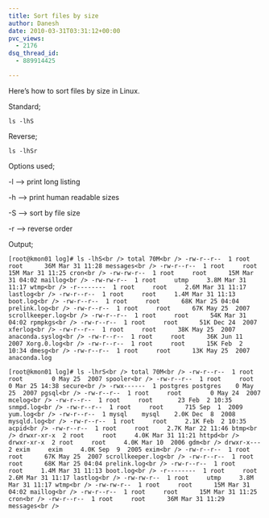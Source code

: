 ```yaml
---
title: Sort files by size
author: Danesh
date: 2010-03-31T03:31:12+00:00
pvc_views:
  - 2176
dsq_thread_id:
  - 889914425

---
```

Here&#8217;s how to sort files by size in Linux.

Standard;

`ls -lhS`

Reverse;

`ls -lhSr`

Options used;

-l &#8211;> print long listing

-h &#8211;> print human readable sizes

-S &#8211;> sort by file size

-r &#8211;> reverse order

Output;

`[root@kmon01 log]# ls -lhS<br />
total 70M<br />
-rw-r--r--  1 root     root      36M Mar 31 11:28 messages<br />
-rw-r--r--  1 root     root      15M Mar 31 11:25 cron<br />
-rw-rw-r--  1 root     root      15M Mar 31 04:02 maillog<br />
-rw-rw-r--  1 root     utmp     3.8M Mar 31 11:17 wtmp<br />
-r--------  1 root     root     2.6M Mar 31 11:17 lastlog<br />
-rw-r--r--  1 root     root     1.4M Mar 31 11:13 boot.log<br />
-rw-r--r--  1 root     root      68K Mar 25 04:04 prelink.log<br />
-rw-r--r--  1 root     root      67K May 25  2007 scrollkeeper.log<br />
-rw-r--r--  1 root     root      54K Mar 31 04:02 rpmpkgs<br />
-rw-r--r--  1 root     root      51K Dec 24  2007 xferlog<br />
-rw-r--r--  1 root     root      38K May 25  2007 anaconda.syslog<br />
-rw-r--r--  1 root     root      36K Jun 11  2007 Xorg.0.log<br />
-rw-r--r--  1 root     root      15K Feb  2 10:34 dmesg<br />
-rw-r--r--  1 root     root      13K May 25  2007 anaconda.log`

`[root@kmon01 log]# ls -lhrS<br />
total 70M<br />
-rw-r--r--  1 root     root        0 May 25  2007 spooler<br />
-rw-r--r--  1 root     root        0 Mar 25 14:38 secure<br />
-rwx------  1 postgres postgres    0 May 25  2007 pgsql<br />
-rw-r--r--  1 root     root        0 May 24  2007 mcelog<br />
-rw-r--r--  1 root     root       23 Feb  2 10:35 snmpd.log<br />
-rw-r--r--  1 root     root      715 Sep  1  2009 yum.log<br />
-rw-r--r--  1 mysql    mysql    2.0K Dec  8  2008 mysqld.log<br />
-rw-r--r--  1 root     root     2.1K Feb  2 10:35 acpid<br />
-rw-r--r--  1 root     root     2.7K Mar 22 11:46 btmp<br />
drwxr-xr-x  2 root     root     4.0K Mar 31 11:21 httpd<br />
drwxr-xr-x  2 root     root     4.0K Mar 10  2006 gdm<br />
drwxr-x---  2 exim     exim     4.0K Sep  9  2005 exim<br />
-rw-r--r--  1 root     root      67K May 25  2007 scrollkeeper.log<br />
-rw-r--r--  1 root     root      68K Mar 25 04:04 prelink.log<br />
-rw-r--r--  1 root     root     1.4M Mar 31 11:13 boot.log<br />
-r--------  1 root     root     2.6M Mar 31 11:17 lastlog<br />
-rw-rw-r--  1 root     utmp     3.8M Mar 31 11:17 wtmp<br />
-rw-rw-r--  1 root     root      15M Mar 31 04:02 maillog<br />
-rw-r--r--  1 root     root      15M Mar 31 11:25 cron<br />
-rw-r--r--  1 root     root      36M Mar 31 11:29 messages<br />
`